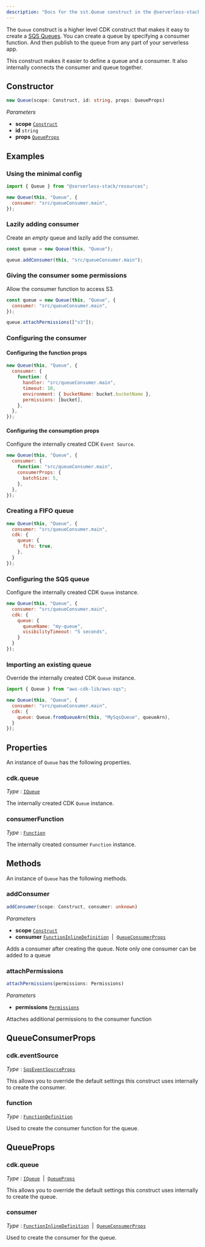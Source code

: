 ```yaml
---
description: "Docs for the sst.Queue construct in the @serverless-stack/resources package"
---
```

The `Queue` construct is a higher level CDK construct that makes it easy to create a [SQS Queues](https://aws.amazon.com/sqs/). You can create a queue by specifying a consumer function. And then publish to the queue from any part of your serverless app.

This construct makes it easier to define a queue and a consumer. It also internally connects the consumer and queue together.


## Constructor
```ts
new Queue(scope: Construct, id: string, props: QueueProps)
```
_Parameters_
- __scope__ [`Construct`](https://docs.aws.amazon.com/cdk/api/v2/docs/constructs.Construct.html)
- __id__ `string`
- __props__ [`QueueProps`](#queueprops)
## Examples

### Using the minimal config

```js
import { Queue } from "@serverless-stack/resources";

new Queue(this, "Queue", {
  consumer: "src/queueConsumer.main",
});
```


### Lazily adding consumer

Create an _empty_ queue and lazily add the consumer.

```js {3}
const queue = new Queue(this, "Queue");

queue.addConsumer(this, "src/queueConsumer.main");
```


### Giving the consumer some permissions

Allow the consumer function to access S3.

```js {5}
const queue = new Queue(this, "Queue", {
  consumer: "src/queueConsumer.main",
});

queue.attachPermissions(["s3"]);
```


### Configuring the consumer

#### Configuring the function props

```js {3-8}
new Queue(this, "Queue", {
  consumer: {
    function: {
      handler: "src/queueConsumer.main",
      timeout: 10,
      environment: { bucketName: bucket.bucketName },
      permissions: [bucket],
    },
  },
});
```

#### Configuring the consumption props

Configure the internally created CDK `Event Source`.

```js {4-6}
new Queue(this, "Queue", {
  consumer: {
    function: "src/queueConsumer.main",
    consumerProps: {
      batchSize: 5,
    },
  },
});
```


### Creating a FIFO queue

```js {4-6}
new Queue(this, "Queue", {
  consumer: "src/queueConsumer.main",
  cdk: {
    queue: {
      fifo: true,
    },
  }
});
```

### Configuring the SQS queue

Configure the internally created CDK `Queue` instance.

```js {6-9}
new Queue(this, "Queue", {
  consumer: "src/queueConsumer.main",
  cdk: {
    queue: {
      queueName: "my-queue",
      visibilityTimeout: "5 seconds",
    }
  }
});
```

### Importing an existing queue

Override the internally created CDK `Queue` instance.

```js {5}
import { Queue } from "aws-cdk-lib/aws-sqs";

new Queue(this, "Queue", {
  consumer: "src/queueConsumer.main",
  cdk: {
    queue: Queue.fromQueueArn(this, "MySqsQueue", queueArn),
  }
});
```

## Properties
An instance of `Queue` has the following properties.

### cdk.queue

_Type_ : [`IQueue`](https://docs.aws.amazon.com/cdk/api/v2/docs/aws-cdk-lib.IQueue.html)

The internally created CDK `Queue` instance.


### consumerFunction

_Type_ : [`Function`](Function)

The internally created consumer `Function` instance.

## Methods
An instance of `Queue` has the following methods.
### addConsumer

```ts
addConsumer(scope: Construct, consumer: unknown)
```
_Parameters_
- __scope__ [`Construct`](https://docs.aws.amazon.com/cdk/api/v2/docs/constructs.Construct.html)
- __consumer__ [`FunctionInlineDefinition`](FunctionInlineDefinition)&nbsp; | &nbsp;[`QueueConsumerProps`](#queueconsumerprops)


Adds a consumer after creating the queue. Note only one consumer can be added to a queue

### attachPermissions

```ts
attachPermissions(permissions: Permissions)
```
_Parameters_
- __permissions__ [`Permissions`](Permissions)


Attaches additional permissions to the consumer function

## QueueConsumerProps

### cdk.eventSource

_Type_ : [`SqsEventSourceProps`](https://docs.aws.amazon.com/cdk/api/v2/docs/aws-cdk-lib.SqsEventSourceProps.html)

This allows you to override the default settings this construct uses internally to create the consumer.


### function

_Type_ : [`FunctionDefinition`](FunctionDefinition)

Used to create the consumer function for the queue.

## QueueProps

### cdk.queue

_Type_ : [`IQueue`](https://docs.aws.amazon.com/cdk/api/v2/docs/aws-cdk-lib.IQueue.html)&nbsp; | &nbsp;[`QueueProps`](https://docs.aws.amazon.com/cdk/api/v2/docs/aws-cdk-lib.QueueProps.html)

This allows you to override the default settings this construct uses internally to create the queue.


### consumer

_Type_ : [`FunctionInlineDefinition`](FunctionInlineDefinition)&nbsp; | &nbsp;[`QueueConsumerProps`](#queueconsumerprops)

Used to create the consumer for the queue.
